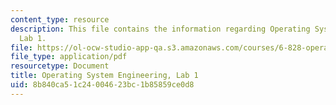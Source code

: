 ```yaml
---
content_type: resource
description: This file contains the information regarding Operating System Engineering,
  Lab 1.
file: https://ol-ocw-studio-app-qa.s3.amazonaws.com/courses/6-828-operating-system-engineering-fall-2012/8b840ca51c24004623bc1b85859ce0d8_MIT6_828F12_lab1.pdf
file_type: application/pdf
resourcetype: Document
title: Operating System Engineering, Lab 1
uid: 8b840ca5-1c24-0046-23bc-1b85859ce0d8
---
```

